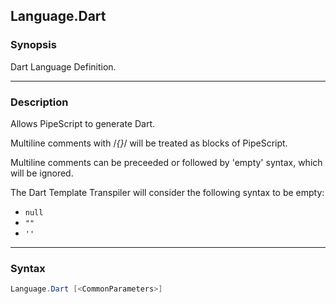 Language.Dart
-------------

### Synopsis
Dart Language Definition.

---

### Description

Allows PipeScript to generate Dart.

Multiline comments with /*{}*/ will be treated as blocks of PipeScript.

Multiline comments can be preceeded or followed by 'empty' syntax, which will be ignored.

The Dart Template Transpiler will consider the following syntax to be empty:

* ```null```
* ```""```
* ```''```

---

### Syntax
```PowerShell
Language.Dart [<CommonParameters>]
```
